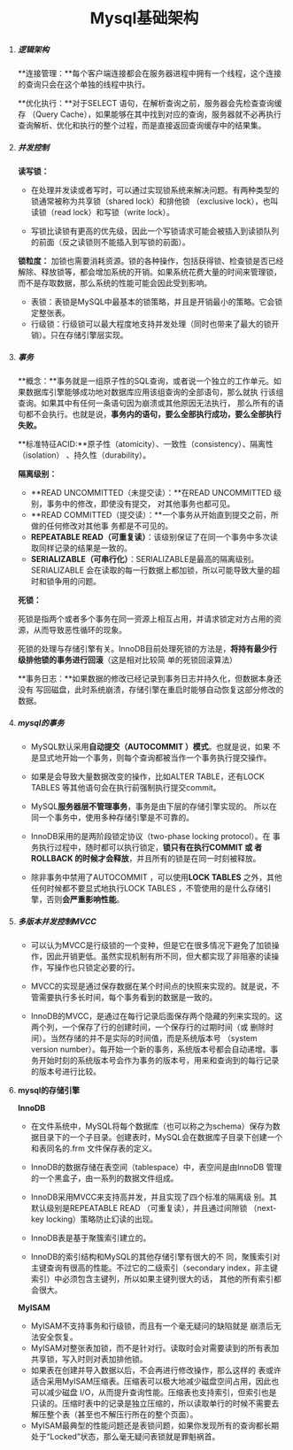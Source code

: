 <p style="text-align:center;font-size:28px;font-weight:bold;">Mysql基础架构</p>

1. ##### 逻辑架构

   **连接管理：**每个客户端连接都会在服务器进程中拥有一个线程，这个连接的查询只会在这个单独的线程中执行。

   **优化执行：**对于SELECT 语句，在解析查询之前，服务器会先检查查询缓存 （Query Cache），如果能够在其中找到对应的查询，服务器就不必再执行查询解析、优化和执行的整个过程，而是直接返回查询缓存中的结果集。

2. ##### 并发控制

   **读写锁：**

   * 在处理并发读或者写时，可以通过实现锁系统来解决问题。有两种类型的锁通常被称为共享锁（shared lock）和排他锁 （exclusive lock），也叫读锁（read lock）和写锁（write lock）。

   * 写锁比读锁有更高的优先级，因此一个写锁请求可能会被插入到读锁队列的前面（反之读锁则不能插入到写锁的前面）。

   **锁粒度：**
   加锁也需要消耗资源。锁的各种操作，包括获得锁、检查锁是否已经解除、释放锁等，都会增加系统的开销。如果系统花费大量的时间来管理锁，而不是存取数据，那么系统的性能可能会因此受到影响。

   * 表锁：表锁是MySQL中最基本的锁策略，并且是开销最小的策略。它会锁定整张表。
   * 行级锁：行级锁可以最大程度地支持并发处理（同时也带来了最大的锁开销）。只在存储引擎层实现。

3. ##### 事务
   **概念：**事务就是一组原子性的SQL查询，或者说一个独立的工作单元。如 果数据库引擎能够成功地对数据库应用该组查询的全部语句，那么就执 行该组查询。如果其中有任何一条语句因为崩溃或其他原因无法执行， 那么所有的语句都不会执行。也就是说，**事务内的语句，要么全部执行成功，要么全部执行失败。**
   
   **标准特征ACID:**原子性（atomicity）、一致性（consistency）、隔离性（isolation） 、持久性（durability）。
   
   **隔离级别：**
   
   * **READ UNCOMMITTED（未提交读）：**在READ UNCOMMITTED 级别，事务中的修改，即使没有提交， 对其他事务也都可见。
   * **READ COMMITTED（提交读）：**一个事务从开始直到提交之前，所做的任何修改对其他事 务都是不可见的。
   * **REPEATABLE READ（可重复读）**：该级别保证了在同一个事务中多次读取同样记录的结果是一致的。
   * **SERIALIZABLE（可串行化）**：SERIALIZABLE是最高的隔离级别。SERIALIZABLE 会在读取的每一行数据上都加锁，所以可能导致大量的超时和锁争用的问题。
   
   **死锁：**
   
   死锁是指两个或者多个事务在同一资源上相互占用，并请求锁定对方占用的资源，从而导致恶性循环的现象。
   
   死锁的处理与存储引擎有关。InnoDB目前处理死锁的方法是，**将持有最少行级排他锁的事务进行回滚**（这是相对比较简 单的死锁回滚算法）
   
   **事务日志：**如果数据的修改已经记录到事务日志并持久化，但数据本身还没有 写回磁盘，此时系统崩溃，存储引擎在重启时能够自动恢复这部分修改的数据。
   
4. ##### mysql的事务
   
   * MySQL默认采用**自动提交（AUTOCOMMIT ）模式**。也就是说，如果 不是显式地开始一个事务，则每个查询都被当作一个事务执行提交操作。
   
   * 如果是会导致大量数据改变的操作，比如ALTER TABLE，还有LOCK TABLES 等其他语句会在执行前强制执行提交commit。
   * MySQL**服务器层不管理事务**，事务是由下层的存储引擎实现的。 所以在同一个事务中，使用多种存储引擎是不可靠的。
   * InnoDB采用的是两阶段锁定协议（two-phase locking protocol）。在 事务执行过程中，随时都可以执行锁定，**锁只有在执行COMMIT 或 者ROLLBACK 的时候才会释放**，并且所有的锁是在同一时刻被释放。
   * 除非事务中禁用了AUTOCOMMIT ，可以使用**LOCK TABLES** 之外，其他任何时候都不要显式地执行LOCK TABLES ，不管使用的是什么存储引 擎，否则**会严重影响性能**。
   
5. ##### 多版本并发控制MVCC

   * 可以认为MVCC是行级锁的一个变种，但是它在很多情况下避免了加锁操作，因此开销更低。虽然实现机制有所不同，但大都实现了非阻塞的读操作，写操作也只锁定必要的行。

   * MVCC的实现是通过保存数据在某个时间点的快照来实现的。就是说，不管需要执行多长时间，每个事务看到的数据是一致的。

   * InnoDB的MVCC，是通过在每行记录后面保存两个隐藏的列来实现的。这两个列，一个保存了行的创建时间，一个保存行的过期时间（或 删除时间）。当然存储的并不是实际的时间值，而是系统版本号 （system version number）。每开始一个新的事务，系统版本号都会自动递增。事务开始时刻的系统版本号会作为事务的版本号，用来和查询到的每行记录的版本号进行比较。

6. **mysql的存储引擎**

   **InnoDB**

   * 在文件系统中，MySQL将每个数据库（也可以称之为schema）保存为数据目录下的一个子目录。创建表时，MySQL会在数据库子目录下创建一个和表同名的.frm 文件保存表的定义。

   * InnoDB的数据存储在表空间（tablespace）中，表空间是由InnoDB 管理的一个黑盒子，由一系列的数据文件组成。
   * InnoDB采用MVCC来支持高并发，并且实现了四个标准的隔离级 别。其默认级别是REPEATABLE READ （可重复读），并且通过间隙锁 （next-key locking）策略防止幻读的出现。
   * InnoDB表是基于聚簇索引建立的。
   * InnoDB的索引结构和MySQL的其他存储引擎有很大的不 同，聚簇索引对主键查询有很高的性能。不过它的二级索引（secondary index，非主键索引）中必须包含主键列，所以如果主键列很大的话， 其他的所有索引都会很大。

   **MyISAM**

   * MyISAM不支持事务和行级锁，而且有一个毫无疑问的缺陷就是 崩溃后无法安全恢复。
   * MyISAM对整张表加锁，而不是针对行。读取时会对需要读到的所有表加共享锁，写入时则对表加排他锁。
   * 如果表在创建并导入数据以后，不会再进行修改操作，那么这样的 表或许适合采用MyISAM压缩表。压缩表可以极大地减少磁盘空间占用，因此也可以减少磁盘 I/O，从而提升查询性能。压缩表也支持索引，但索引也是只读的。压缩时表中的记录是独立压缩的，所以读取单行的时候不需要去解压整个表（甚至也不解压行所在的整个页面）。
   * MyISAM最典型的性能问题还是表锁问题，如果你发现所有的查询都长期处于“Locked”状态，那么毫无疑问表锁就是罪魁祸首。